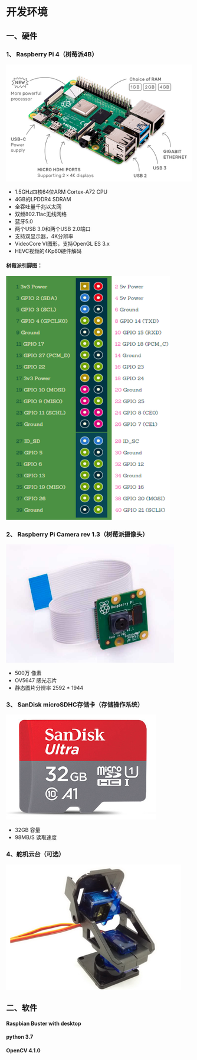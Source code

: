# 开发环境

## 一、硬件

### 1、 Raspberry Pi 4（树莓派4B）

![RaspberryPi](../imgs/RaspberryPi.png)

- 1.5GHz四核64位ARM Cortex-A72 CPU
- 4GB的LPDDR4 SDRAM
- 全吞吐量千兆以太网
- 双频802.11ac无线网络
- 蓝牙5.0
- 两个USB 3.0和两个USB 2.0端口
- 支持双显示器，4K分辨率
- VideoCore VI图形，支持OpenGL ES 3.x
- HEVC视频的4Kp60硬件解码

#### 树莓派引脚图：

![RaspberryPiPin](../imgs/RaspberryPiPin.png)

### 2、 Raspberry Pi Camera rev 1.3（树莓派摄像头）

![Camera](../imgs/Camera.png)

- 500万 像素
- OV5647 感光芯片
- 静态图片分辨率 2592 * 1944



### 3、 SanDisk microSDHC存储卡（存储操作系统）

![SandiskSD](../imgs/SandiskSD.png)

- 32GB 容量
- 98MB/S 读取速度



### 4、舵机云台（可选）



![Servo](../imgs/Servo.png)



## 二、软件

#### Raspbian Buster with desktop

#### python 3.7

#### OpenCV 4.1.0
